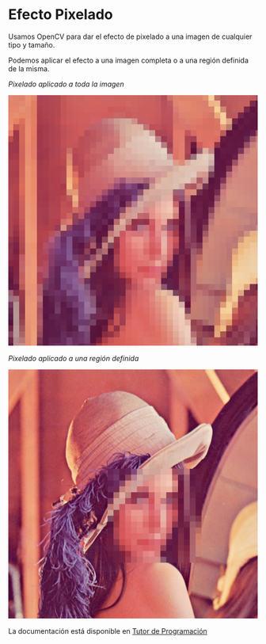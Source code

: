# Efecto Pixelado

Usamos OpenCV para dar el efecto de pixelado a una imagen de cualquier tipo y tamaño.

Podemos aplicar el efecto a una imagen completa o a una región definida de la misma.

*Pixelado aplicado a toda la imagen*

![OpenCV Filtro Pixelado](image/pixelar-imagen.png "pixelado toda la imagen")

*Pixelado aplicado a una región definida*

![OpenCV Filtro Pixelado](image/pixelar-region.png "pixelado una región")

La documentación está disponible en [Tutor de Programación](http://acodigo.blogspot.com)